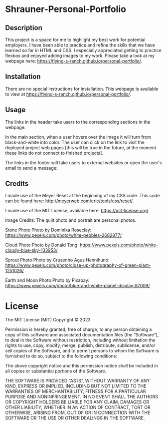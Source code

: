# Shrauner-Personal-Portfolio

## Description
This project is a space for me to highlight my best work for potential employers. I have been able to practice and refine the skills that we have learned so far in HTML and CSS. I especially appreciated getting to practice flexbox and enjoyed adding images to my work.
Please take a look at my webpage here: https://flying-s-ranch.github.io/personal-portfolio/. 

## Installation
There are no special instructions for installation. This webpage is available to view at https://flying-s-ranch.github.io/personal-portfolio/.

## Usage
The links in the header take users to the corresponding sections in the webpage:

In the main section, when a user hovers over the image it will turn from black-and-white into color. The user can click on the link to visit the deployed project web pages [this will be true in the future, at the moment these links do not connect to finished projects].

The links in the footer will take users to external websites or open the user's email to send a message:

## Credits
I made use of the Meyer Reset at the beginning of my CSS code. This code can be found here: http://meyerweb.com/eric/tools/css/reset/.

I made use of the MIT License, available here: https://mit-license.org/.

Image Credits:
The quilt photo and portrait are personal photos.

Stone Photo
Photo by Dominika Roseclay: https://www.pexels.com/photo/white-pebbles-2682877/

Cloud Photo
Photo by Donald Tong: https://www.pexels.com/photo/white-cloudy-blue-sky-133953/

Sprout Photo
Photo by Crusenho Agus Hennihuno: https://www.pexels.com/photo/close-up-photography-of-green-plant-1251026/ 

Earth and Moon Photo
Photo by Pixabay: https://www.pexels.com/photo/blue-and-white-planet-display-87009/

# License
The MIT License (MIT)
Copyright © 2023 <copyright holders>

Permission is hereby granted, free of charge, to any person obtaining a copy of this software and associated documentation files (the “Software”), to deal in the Software without restriction, including without limitation the rights to use, copy, modify, merge, publish, distribute, sublicense, and/or sell copies of the Software, and to permit persons to whom the Software is furnished to do so, subject to the following conditions:

The above copyright notice and this permission notice shall be included in all copies or substantial portions of the Software.

THE SOFTWARE IS PROVIDED “AS IS”, WITHOUT WARRANTY OF ANY KIND, EXPRESS OR IMPLIED, INCLUDING BUT NOT LIMITED TO THE WARRANTIES OF MERCHANTABILITY, FITNESS FOR A PARTICULAR PURPOSE AND NONINFRINGEMENT. IN NO EVENT SHALL THE AUTHORS OR COPYRIGHT HOLDERS BE LIABLE FOR ANY CLAIM, DAMAGES OR OTHER LIABILITY, WHETHER IN AN ACTION OF CONTRACT, TORT OR OTHERWISE, ARISING FROM, OUT OF OR IN CONNECTION WITH THE SOFTWARE OR THE USE OR OTHER DEALINGS IN THE SOFTWARE.

